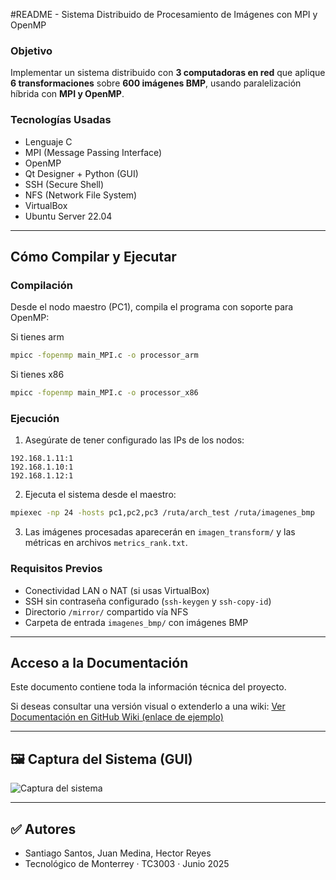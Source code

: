 #README - Sistema Distribuido de Procesamiento de Imágenes con MPI y OpenMP
### Objetivo

Implementar un sistema distribuido con **3 computadoras en red** que aplique **6 transformaciones** sobre **600 imágenes BMP**, usando paralelización híbrida con **MPI y OpenMP**.

### Tecnologías Usadas

* Lenguaje C
* MPI (Message Passing Interface)
* OpenMP
* Qt Designer + Python (GUI)
* SSH (Secure Shell)
* NFS (Network File System)
* VirtualBox
* Ubuntu Server 22.04

---

## Cómo Compilar y Ejecutar

###  Compilación

Desde el nodo maestro (PC1), compila el programa con soporte para OpenMP:

Si tienes arm
```bash
mpicc -fopenmp main_MPI.c -o processor_arm
```
Si tienes x86
```bash
mpicc -fopenmp main_MPI.c -o processor_x86
```

### Ejecución

1. Asegúrate de tener configurado las IPs de los nodos:

```
192.168.1.11:1
192.168.1.10:1
192.168.1.12:1
```

2. Ejecuta el sistema desde el maestro:

```bash
mpiexec -np 24 -hosts pc1,pc2,pc3 /ruta/arch_test /ruta/imagenes_bmp
```


3. Las imágenes procesadas aparecerán en `imagen_transform/` y las métricas en archivos `metrics_rank.txt`.

### Requisitos Previos

* Conectividad LAN o NAT (si usas VirtualBox)
* SSH sin contraseña configurado (`ssh-keygen` y `ssh-copy-id`)
* Directorio `/mirror/` compartido vía NFS
* Carpeta de entrada `imagenes_bmp/` con imágenes BMP

---

## Acceso a la Documentación

Este documento contiene toda la información técnica del proyecto.

Si deseas consultar una versión visual o extenderlo a una wiki:
[Ver Documentación en GitHub Wiki (enlace de ejemplo)](https://github.com/juanpemedina/transformacion_img-mpi-openmp/wiki/01_descripci%C3%B3n)

---

## 🖼️ Captura del Sistema (GUI)

![Captura del sistema](https://drive.google.com/uc?export=view&id=1hY6Uc2dhRBsOyIrK2bJMrrgzRfcSLXHp)


---

## ✅ Autores

* Santiago Santos, Juan Medina, Hector Reyes
* Tecnológico de Monterrey · TC3003 · Junio 2025
